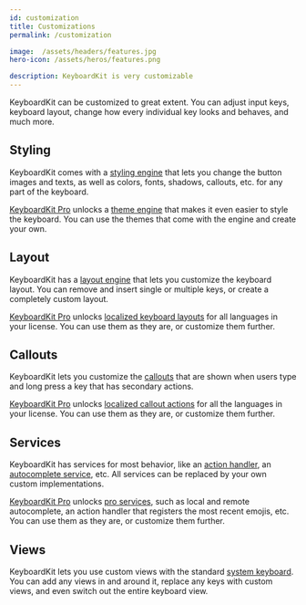 ```yaml
---
id: customization
title: Customizations
permalink: /customization

image:  /assets/headers/features.jpg
hero-icon: /assets/heros/features.png

description: KeyboardKit is very customizable
---
```


KeyboardKit can be customized to great extent. You can adjust input keys, keyboard layout, change how every individual key looks and behaves, and much more.


## Styling

KeyboardKit comes with a [styling engine](/features/styling) that lets you change the button images and texts, as well as colors, fonts, shadows, callouts, etc. for any part of the keyboard.

[KeyboardKit Pro](/pro) unlocks a [theme engine](/features/themes) that makes it even easier to style the keyboard. You can use the themes that come with the engine and create your own.


## Layout

KeyboardKit has a [layout engine](/features/layout) that lets you customize the keyboard layout. You can remove and insert single or multiple keys, or create a completely custom layout.

[KeyboardKit Pro](/pro) unlocks [localized keyboard layouts](/features/localization) for all languages in your license. You can use them as they are, or customize them further.


## Callouts

KeyboardKit lets you customize the [callouts](/features/callouts) that are shown when users type and long press a key that has secondary actions.

[KeyboardKit Pro](/pro) unlocks [localized callout actions](/features/localization) for all the languages in your license. You can use them as they are, or customize them further.


## Services

KeyboardKit has services for most behavior, like an [action handler](/features/actions), an [autocomplete service](/features/autocomplete), etc. All services can be replaced by your own custom implementations.

[KeyboardKit Pro](/pro) unlocks [pro services](/pro), such as local and remote autocomplete, an action handler that registers the most recent emojis, etc. You can use them as they are, or customize them further.


## Views

KeyboardKit lets you use custom views with the standard [system keyboard](/features/essentials-keyboardview). You can add any views in and around it, replace any keys with custom views, and even switch out the entire keyboard view.